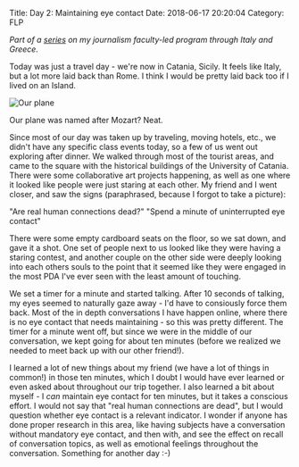 Title: Day 2: Maintaining eye contact
Date: 2018-06-17 20:20:04
Category: FLP

_Part of a [series](https://blog.legoktm.com/category/flp.html) on my journalism faculty-led program through Italy and Greece._

Today was just a travel day - we're now in Catania, Sicily. It feels like Italy, but a lot more laid back than Rome. I think I would be pretty laid back too if I lived on an Island.

![Our plane]({filename}/images/mozart_plane.jpg)

Our plane was named after Mozart? Neat.

Since most of our day was taken up by traveling, moving hotels, etc., we didn't have any specific class events today, so a few of us went out exploring after dinner. We walked through most of the tourist areas, and came to the square with the historical buildings of the University of Catania. There were some collaborative art projects happening, as well as one where it looked like people were just staring at each other. My friend and I went closer, and saw the signs (paraphrased, because I forgot to take a picture):

"Are real human connections dead?" "Spend a minute of uninterrupted eye contact"

There were some empty cardboard seats on the floor, so we sat down, and gave it a shot. One set of people next to us looked like they were having a staring contest, and another couple on the other side were deeply looking into each others souls to the point that it seemed like they were engaged in the most PDA I've ever seen with the least amount of touching.

We set a timer for a minute and started talking. After 10 seconds of talking, my eyes seemed to naturally gaze away - I'd have to consiously force them back. Most of the in depth conversations I have happen online, where there is no eye contact that needs maintaining - so this was pretty different. The timer for a minute went off, but since we were in the middle of our conversation, we kept going for about ten minutes (before we realized we needed to meet back up with our other friend!).

I learned a lot of new things about my friend (we have a lot of things in common!) in those ten minutes, which I doubt I would have ever learned or even asked about throughout our trip together. I also learned a bit about myself - I *can* maintain eye contact for ten minutes, but it takes a conscious effort. I would not say that "real human connections are dead", but I would question whether eye contact is a relevant indicator. I wonder if anyone has done proper research in this area, like having subjects have a conversation without mandatory eye contact, and then with, and see the effect on recall of conversation topics, as well as emotional feelings throughout the conversation. Something for another day :-)
